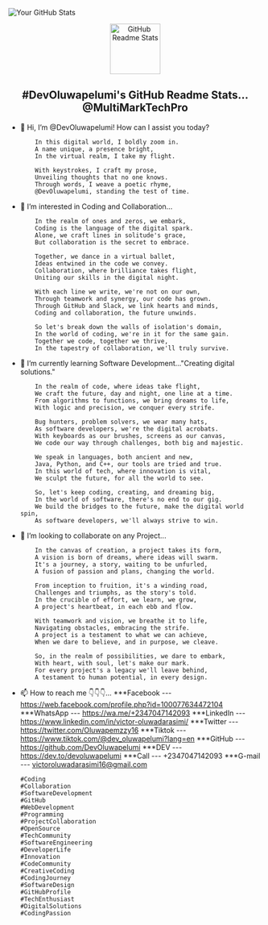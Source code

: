 ![Your GitHub Stats](https://github-readme-stats.vercel.app/api?username=DevOluwapelumi&show_icons=true&theme=dark)

<p align="center">
 <img width="100px" src="https://res.cloudinary.com/anuraghazra/image/upload/v1594908242/logo_ccswme.svg" align="center" alt="GitHub Readme Stats" />
 <h2 align="center"> #DevOluwapelumi's GitHub Readme Stats... @MultiMarkTechPro</h2>
</p>

- 👋 Hi, I’m @DevOluwapelumi! How can I assist you today?

          In this digital world, I boldly zoom in.
          A name unique, a presence bright,
          In the virtual realm, I take my flight.
          
          With keystrokes, I craft my prose,
          Unveiling thoughts that no one knows.
          Through words, I weave a poetic rhyme,
          @DevOluwapelumi, standing the test of time.

- 👀 I’m interested in Coding and Collaboration...

          In the realm of ones and zeros, we embark,
          Coding is the language of the digital spark.
          Alone, we craft lines in solitude's grace,
          But collaboration is the secret to embrace.
          
          Together, we dance in a virtual ballet,
          Ideas entwined in the code we convey.
          Collaboration, where brilliance takes flight,
          Uniting our skills in the digital night.
          
          With each line we write, we're not on our own,
          Through teamwork and synergy, our code has grown.
          Through GitHub and Slack, we link hearts and minds,
          Coding and collaboration, the future unwinds.
          
          So let's break down the walls of isolation's domain,
          In the world of coding, we're in it for the same gain.
          Together we code, together we thrive,
          In the tapestry of collaboration, we'll truly survive.

- 🌱 I’m currently learning Software Development..."Creating digital solutions."
  
          In the realm of code, where ideas take flight,
          We craft the future, day and night, one line at a time.
          From algorithms to functions, we bring dreams to life,
          With logic and precision, we conquer every strife.
          
          Bug hunters, problem solvers, we wear many hats,
          As software developers, we're the digital acrobats.
          With keyboards as our brushes, screens as our canvas,
          We code our way through challenges, both big and majestic.
          
          We speak in languages, both ancient and new,
          Java, Python, and C++, our tools are tried and true.
          In this world of tech, where innovation is vital,
          We sculpt the future, for all the world to see.
          
          So, let's keep coding, creating, and dreaming big,
          In the world of software, there's no end to our gig.
          We build the bridges to the future, make the digital world spin,
          As software developers, we'll always strive to win.
  
- 💞️ I’m looking to collaborate on any Project...

          In the canvas of creation, a project takes its form,
          A vision is born of dreams, where ideas will swarm.
          It's a journey, a story, waiting to be unfurled,
          A fusion of passion and plans, changing the world.
          
          From inception to fruition, it's a winding road,
          Challenges and triumphs, as the story's told.
          In the crucible of effort, we learn, we grow,
          A project's heartbeat, in each ebb and flow.
          
          With teamwork and vision, we breathe it to life,
          Navigating obstacles, embracing the strife.
          A project is a testament to what we can achieve,
          When we dare to believe, and in purpose, we cleave.
          
          So, in the realm of possibilities, we dare to embark,
          With heart, with soul, let's make our mark.
          For every project's a legacy we'll leave behind,
          A testament to human potential, in every design.
  
- 📫 How to reach me 👇👇👇...
                           ***Facebook --- https://web.facebook.com/profile.php?id=100077634472104
                           ***WhatsApp --- https://wa.me/+2347047142093
                           ***LinkedIn --- https://www.linkedin.com/in/victor-oluwadarasimi/
                           ***Twitter  --- https://twitter.com/Oluwapemzzy16
                           ***Tiktok   --- https://www.tiktok.com/@dev_oluwapelumi?lang=en
                           ***GitHub   --- https://github.com/DevOluwapelumi
                           ***DEV      --- https://dev.to/devoluwapelumi
                           ***Call     --- +2347047142093 
                           ***G-mail   --- victoroluwadarasimi16@gmail.com

      #Coding
      #Collaboration
      #SoftwareDevelopment
      #GitHub
      #WebDevelopment
      #Programming
      #ProjectCollaboration
      #OpenSource
      #TechCommunity
      #SoftwareEngineering
      #DeveloperLife
      #Innovation
      #CodeCommunity
      #CreativeCoding
      #CodingJourney
      #SoftwareDesign
      #GitHubProfile
      #TechEnthusiast
      #DigitalSolutions
      #CodingPassion

  
<!---
DevOluwapelumi/DevOluwapelumi is a ✨ unique ✨ repository because its `README.md` (this file) appears on your GitHub profile.
You can click the Preview link to take a look at your changes.
You can view the `README.md` on your GitHub profile by clicking the Preview link.
--->
